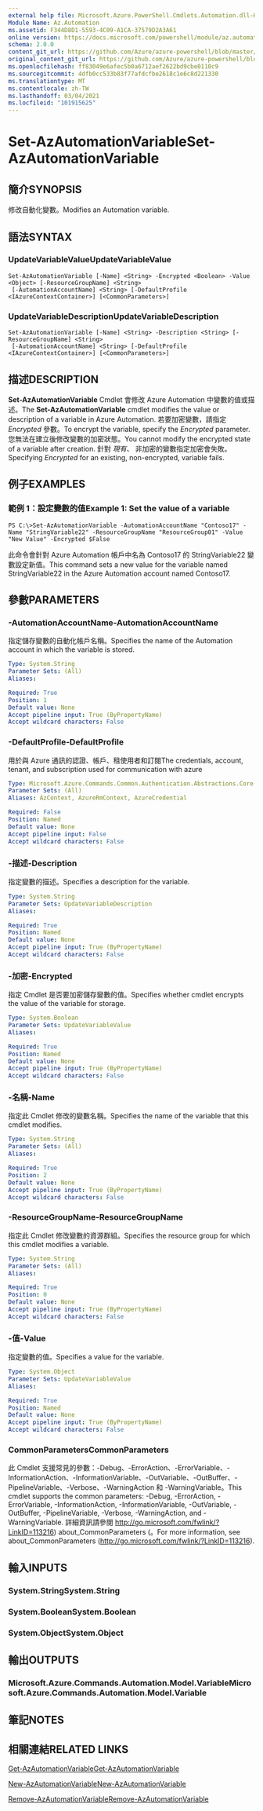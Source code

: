 ```yaml
---
external help file: Microsoft.Azure.PowerShell.Cmdlets.Automation.dll-Help.xml
Module Name: Az.Automation
ms.assetid: F344D8D1-5593-4C09-A1CA-37579D2A3A61
online version: https://docs.microsoft.com/powershell/module/az.automation/set-azautomationvariable
schema: 2.0.0
content_git_url: https://github.com/Azure/azure-powershell/blob/master/src/Automation/Automation/help/Set-AzAutomationVariable.md
original_content_git_url: https://github.com/Azure/azure-powershell/blob/master/src/Automation/Automation/help/Set-AzAutomationVariable.md
ms.openlocfilehash: ff83049e6afec5b0a6712aef2622bd9cbe0110c9
ms.sourcegitcommit: 4dfb0cc533b83f77afdcfbe2618c1e6c8d221330
ms.translationtype: MT
ms.contentlocale: zh-TW
ms.lasthandoff: 03/04/2021
ms.locfileid: "101915625"
---
```

# <span data-ttu-id="b3618-101">Set-AzAutomationVariable</span><span class="sxs-lookup"><span data-stu-id="b3618-101">Set-AzAutomationVariable</span></span>

## <span data-ttu-id="b3618-102">簡介</span><span class="sxs-lookup"><span data-stu-id="b3618-102">SYNOPSIS</span></span>
<span data-ttu-id="b3618-103">修改自動化變數。</span><span class="sxs-lookup"><span data-stu-id="b3618-103">Modifies an Automation variable.</span></span>

## <span data-ttu-id="b3618-104">語法</span><span class="sxs-lookup"><span data-stu-id="b3618-104">SYNTAX</span></span>

### <span data-ttu-id="b3618-105">UpdateVariableValue</span><span class="sxs-lookup"><span data-stu-id="b3618-105">UpdateVariableValue</span></span>
```
Set-AzAutomationVariable [-Name] <String> -Encrypted <Boolean> -Value <Object> [-ResourceGroupName] <String>
 [-AutomationAccountName] <String> [-DefaultProfile <IAzureContextContainer>] [<CommonParameters>]
```

### <span data-ttu-id="b3618-106">UpdateVariableDescription</span><span class="sxs-lookup"><span data-stu-id="b3618-106">UpdateVariableDescription</span></span>
```
Set-AzAutomationVariable [-Name] <String> -Description <String> [-ResourceGroupName] <String>
 [-AutomationAccountName] <String> [-DefaultProfile <IAzureContextContainer>] [<CommonParameters>]
```

## <span data-ttu-id="b3618-107">描述</span><span class="sxs-lookup"><span data-stu-id="b3618-107">DESCRIPTION</span></span>
<span data-ttu-id="b3618-108">**Set-AzAutomationVariable** Cmdlet 會修改 Azure Automation 中變數的值或描述。</span><span class="sxs-lookup"><span data-stu-id="b3618-108">The **Set-AzAutomationVariable** cmdlet modifies the value or description of a variable in Azure Automation.</span></span>
<span data-ttu-id="b3618-109">若要加密變數，請指定 *Encrypted* 參數。</span><span class="sxs-lookup"><span data-stu-id="b3618-109">To encrypt the variable, specify the *Encrypted* parameter.</span></span>
<span data-ttu-id="b3618-110">您無法在建立後修改變數的加密狀態。</span><span class="sxs-lookup"><span data-stu-id="b3618-110">You cannot modify the encrypted state of a variable after creation.</span></span>
<span data-ttu-id="b3618-111">針對 *現有、* 非加密的變數指定加密會失敗。</span><span class="sxs-lookup"><span data-stu-id="b3618-111">Specifying *Encrypted* for an existing, non-encrypted, variable fails.</span></span>

## <span data-ttu-id="b3618-112">例子</span><span class="sxs-lookup"><span data-stu-id="b3618-112">EXAMPLES</span></span>

### <span data-ttu-id="b3618-113">範例 1：設定變數的值</span><span class="sxs-lookup"><span data-stu-id="b3618-113">Example 1: Set the value of a variable</span></span>
```
PS C:\>Set-AzAutomationVariable -AutomationAccountName "Contoso17" -Name "StringVariable22" -ResourceGroupName "ResourceGroup01" -Value "New Value" -Encrypted $False
```

<span data-ttu-id="b3618-114">此命令會針對 Azure Automation 帳戶中名為 Contoso17 的 StringVariable22 變數設定新值。</span><span class="sxs-lookup"><span data-stu-id="b3618-114">This command sets a new value for the variable named StringVariable22 in the Azure Automation account named Contoso17.</span></span>

## <span data-ttu-id="b3618-115">參數</span><span class="sxs-lookup"><span data-stu-id="b3618-115">PARAMETERS</span></span>

### <span data-ttu-id="b3618-116">-AutomationAccountName</span><span class="sxs-lookup"><span data-stu-id="b3618-116">-AutomationAccountName</span></span>
<span data-ttu-id="b3618-117">指定儲存變數的自動化帳戶名稱。</span><span class="sxs-lookup"><span data-stu-id="b3618-117">Specifies the name of the Automation account in which the variable is stored.</span></span>

```yaml
Type: System.String
Parameter Sets: (All)
Aliases:

Required: True
Position: 1
Default value: None
Accept pipeline input: True (ByPropertyName)
Accept wildcard characters: False
```

### <span data-ttu-id="b3618-118">-DefaultProfile</span><span class="sxs-lookup"><span data-stu-id="b3618-118">-DefaultProfile</span></span>
<span data-ttu-id="b3618-119">用於與 Azure 通訊的認證、帳戶、租使用者和訂閱</span><span class="sxs-lookup"><span data-stu-id="b3618-119">The credentials, account, tenant, and subscription used for communication with azure</span></span>

```yaml
Type: Microsoft.Azure.Commands.Common.Authentication.Abstractions.Core.IAzureContextContainer
Parameter Sets: (All)
Aliases: AzContext, AzureRmContext, AzureCredential

Required: False
Position: Named
Default value: None
Accept pipeline input: False
Accept wildcard characters: False
```

### <span data-ttu-id="b3618-120">-描述</span><span class="sxs-lookup"><span data-stu-id="b3618-120">-Description</span></span>
<span data-ttu-id="b3618-121">指定變數的描述。</span><span class="sxs-lookup"><span data-stu-id="b3618-121">Specifies a description for the variable.</span></span>

```yaml
Type: System.String
Parameter Sets: UpdateVariableDescription
Aliases:

Required: True
Position: Named
Default value: None
Accept pipeline input: True (ByPropertyName)
Accept wildcard characters: False
```

### <span data-ttu-id="b3618-122">-加密</span><span class="sxs-lookup"><span data-stu-id="b3618-122">-Encrypted</span></span>
<span data-ttu-id="b3618-123">指定 Cmdlet 是否要加密儲存變數的值。</span><span class="sxs-lookup"><span data-stu-id="b3618-123">Specifies whether cmdlet encrypts the value of the variable for storage.</span></span>

```yaml
Type: System.Boolean
Parameter Sets: UpdateVariableValue
Aliases:

Required: True
Position: Named
Default value: None
Accept pipeline input: True (ByPropertyName)
Accept wildcard characters: False
```

### <span data-ttu-id="b3618-124">-名稱</span><span class="sxs-lookup"><span data-stu-id="b3618-124">-Name</span></span>
<span data-ttu-id="b3618-125">指定此 Cmdlet 修改的變數名稱。</span><span class="sxs-lookup"><span data-stu-id="b3618-125">Specifies the name of the variable that this cmdlet modifies.</span></span>

```yaml
Type: System.String
Parameter Sets: (All)
Aliases:

Required: True
Position: 2
Default value: None
Accept pipeline input: True (ByPropertyName)
Accept wildcard characters: False
```

### <span data-ttu-id="b3618-126">-ResourceGroupName</span><span class="sxs-lookup"><span data-stu-id="b3618-126">-ResourceGroupName</span></span>
<span data-ttu-id="b3618-127">指定此 Cmdlet 修改變數的資源群組。</span><span class="sxs-lookup"><span data-stu-id="b3618-127">Specifies the resource group for which this cmdlet modifies a variable.</span></span>

```yaml
Type: System.String
Parameter Sets: (All)
Aliases:

Required: True
Position: 0
Default value: None
Accept pipeline input: True (ByPropertyName)
Accept wildcard characters: False
```

### <span data-ttu-id="b3618-128">-值</span><span class="sxs-lookup"><span data-stu-id="b3618-128">-Value</span></span>
<span data-ttu-id="b3618-129">指定變數的值。</span><span class="sxs-lookup"><span data-stu-id="b3618-129">Specifies a value for the variable.</span></span>

```yaml
Type: System.Object
Parameter Sets: UpdateVariableValue
Aliases:

Required: True
Position: Named
Default value: None
Accept pipeline input: True (ByPropertyName)
Accept wildcard characters: False
```

### <span data-ttu-id="b3618-130">CommonParameters</span><span class="sxs-lookup"><span data-stu-id="b3618-130">CommonParameters</span></span>
<span data-ttu-id="b3618-131">此 Cmdlet 支援常見的參數：-Debug、-ErrorAction、-ErrorVariable、-InformationAction、-InformationVariable、-OutVariable、-OutBuffer、-PipelineVariable、-Verbose、-WarningAction 和 -WarningVariable。</span><span class="sxs-lookup"><span data-stu-id="b3618-131">This cmdlet supports the common parameters: -Debug, -ErrorAction, -ErrorVariable, -InformationAction, -InformationVariable, -OutVariable, -OutBuffer, -PipelineVariable, -Verbose, -WarningAction, and -WarningVariable.</span></span> <span data-ttu-id="b3618-132">詳細資訊請參閱 http://go.microsoft.com/fwlink/?LinkID=113216) about_CommonParameters (。</span><span class="sxs-lookup"><span data-stu-id="b3618-132">For more information, see about_CommonParameters (http://go.microsoft.com/fwlink/?LinkID=113216).</span></span>

## <span data-ttu-id="b3618-133">輸入</span><span class="sxs-lookup"><span data-stu-id="b3618-133">INPUTS</span></span>

### <span data-ttu-id="b3618-134">System.String</span><span class="sxs-lookup"><span data-stu-id="b3618-134">System.String</span></span>

### <span data-ttu-id="b3618-135">System.Boolean</span><span class="sxs-lookup"><span data-stu-id="b3618-135">System.Boolean</span></span>

### <span data-ttu-id="b3618-136">System.Object</span><span class="sxs-lookup"><span data-stu-id="b3618-136">System.Object</span></span>

## <span data-ttu-id="b3618-137">輸出</span><span class="sxs-lookup"><span data-stu-id="b3618-137">OUTPUTS</span></span>

### <span data-ttu-id="b3618-138">Microsoft.Azure.Commands.Automation.Model.Variable</span><span class="sxs-lookup"><span data-stu-id="b3618-138">Microsoft.Azure.Commands.Automation.Model.Variable</span></span>

## <span data-ttu-id="b3618-139">筆記</span><span class="sxs-lookup"><span data-stu-id="b3618-139">NOTES</span></span>

## <span data-ttu-id="b3618-140">相關連結</span><span class="sxs-lookup"><span data-stu-id="b3618-140">RELATED LINKS</span></span>

[<span data-ttu-id="b3618-141">Get-AzAutomationVariable</span><span class="sxs-lookup"><span data-stu-id="b3618-141">Get-AzAutomationVariable</span></span>](./Get-AzAutomationVariable.md)

[<span data-ttu-id="b3618-142">New-AzAutomationVariable</span><span class="sxs-lookup"><span data-stu-id="b3618-142">New-AzAutomationVariable</span></span>](./New-AzAutomationVariable.md)

[<span data-ttu-id="b3618-143">Remove-AzAutomationVariable</span><span class="sxs-lookup"><span data-stu-id="b3618-143">Remove-AzAutomationVariable</span></span>](./Remove-AzAutomationVariable.md)


